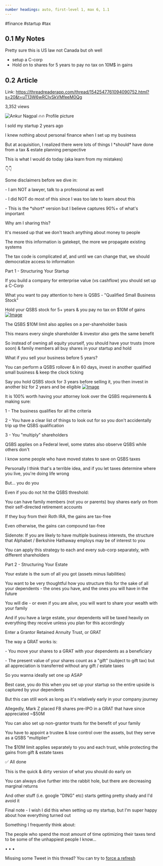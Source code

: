 ```yaml
---
number headings: auto, first-level 1, max 6, 1.1
---
```

#finance #startup #tax 
## 0.1 My Notes
Pretty sure this is US law not Canada but oh well
* setup  a  C-corp
* Hold on to shares for 5 years to pay no tax on 10M$ in gains 

## 0.2 Article

Link: https://threadreaderapp.com/thread/1542547761094090752.html?s=20&t=uT13W6wRCIySkVMfeeM0Qg

3,352 views

![Ankur Nagpal 🔥🔥 Profile picture](https://pbs.twimg.com/profile_images/1501577359228559367/_EXo3LFF_bigger.jpg)

I sold my startup 2 years ago

I knew nothing about personal finance when I set up my business

But at acquisition, I realized there were lots of things I \*should\* have done from a tax & estate planning perspective

This is what I would do today (aka learn from my mistakes)

👇👇

Some disclaimers before we dive in:

\- I am NOT a lawyer, talk to a professional as well

\- I did NOT do most of this since I was too late to learn about this

\- This is the \*short\* version but I believe captures 90%+ of what's important

Why am I sharing this?

It's messed up that we don't teach anything about money to people

The more this information is gatekept, the more we propagate existing systems

The tax code is complicated af, and until we can change that, we should democratize access to information

Part 1 - Structuring Your Startup

If you build a company for enterprise value (vs cashflow) you should set up a C-Corp

What you want to pay attention to here is QSBS - "Qualified Small Business Stock"

Hold your QSBS stock for 5+ years & you pay no tax on $10M of gains [![Image](https://pbs.twimg.com/media/FWgnseZWQAAhUIR.jpg)](https://pbs.twimg.com/media/FWgnseZWQAAhUIR.jpg)

The QSBS $10M limit also applies on a per-shareholder basis

This means every single shareholder & investor also gets the same benefit

So instead of owning all equity yourself, you should have your trusts (more soon) & family members all buy shares in your startup and hold

What if you sell your business before 5 years?

You can perform a QSBS rollover & in 60 days, invest in another qualified small business & keep the clock ticking

Say you hold QSBS stock for 3 years before selling it, you then invest in another biz for 2 years and be eligible [![Image](https://pbs.twimg.com/media/FWgpaKKWQAAcXVd.jpg)](https://pbs.twimg.com/media/FWgpaKKWQAAcXVd.jpg)

It is 100% worth having your attorney look over the QSBS requirements & making sure:

1 - The business qualifies for all the criteria

2 - You have a clear list of things to look out for so you don't accidentally trip up the QSBS qualification

3 - You "multiply" shareholders

QSBS applies on a Federal level, some states also observe QSBS while others don't

I know some people who have moved states to save on QSBS taxes

Personally I think that's a terrible idea, and if you let taxes determine where you live, you're doing life wrong

But... you do you

Even if you do not hit the QSBS threshold:

You can have family members (not you or parents) buy shares early on from their self-directed retirement accounts

If they buy from their Roth IRA, the gains are tax-free

Even otherwise, the gains can compound tax-free

Sidenote: If you are likely to have multiple business interests, the structure that Alphabet / Berkshire Hathaway employs may be of interest to you

You can apply this strategy to each and every sub-corp separately, with different shareholders

Part 2 - Structuring Your Estate

Your estate is the sum of all you got (assets minus liabilities)

You want to be very thoughtful how you structure this for the sake of all your dependents - the ones you have, and the ones you will have in the future

You will die - or even if you are alive, you will want to share your wealth with your family

And if you have a large estate, your dependents will be taxed heavily on everything they receive unless you plan for this accordingly

Enter a Grantor Retained Annuity Trust, or GRAT

The way a GRAT works is:

\- You move your shares to a GRAT with your dependents as a beneficiary

\- The present value of your shares count as a "gift" (subject to gift tax) but all appreciation is transferred without any gift / estate taxes

So you wanna ideally set one up ASAP

Best case, you do this when you set up your startup so the entire upside is captured by your dependents

But this can still work as long as it's relatively early in your company journey

Allegedly, Mark Z placed FB shares pre-IPO in a GRAT that have since appreciated ~$50M

You can also set up non-grantor trusts for the benefit of your family

You have to appoint a trustee & lose control over the assets, but they serve as a QSBS "multiplier"

The $10M limit applies separately to you and each trust, while protecting the gains from gift & estate taxes

✅ All done

This is the quick & dirty version of what you should do early on

You can always dive further into the rabbit hole, but there are decreasing marginal returns

And other stuff (i.e. google "DING" etc) starts getting pretty shady and I'd avoid it

Final note - I wish I did this when setting up my startup, but I'm super happy about how everything turned out

Something I frequently think about:

The people who spend the most amount of time optimizing their taxes tend to be some of the unhappiest people I know...

• • •

Missing some Tweet in this thread? You can try to [force a refresh](https://threadreaderapp.com/thread/1542547761094090752.html?s=20&t=uT13W6wRCIySkVMfeeM0Qg#)
